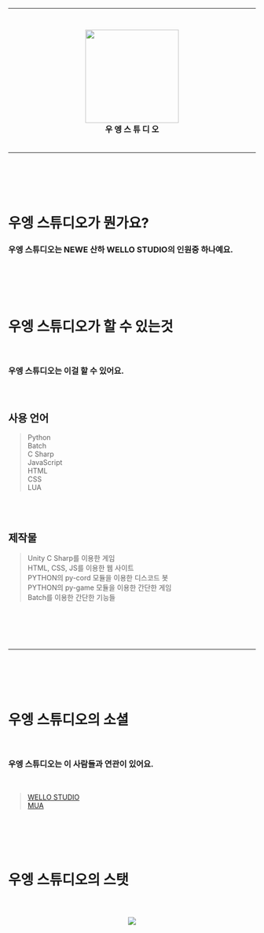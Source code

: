 <br><br><br><br>

----

<h3 align="center">
  <br>
  <img src="https://cdn.discordapp.com/attachments/964724308821819446/996703527491600394/138_20220713180353.png" alt="" width="190" height="auto">
  <br><b>우 엥 스 튜 디 오</b><br><br>
</h3>

----

<br><br><br><br>

<h1>우엥 스튜디오가 뭔가요?</h1>
<h3>우엥 스튜디오는 NEWE 산하 WELLO STUDIO의 인원중 하나예요.<br></h3>

<br><br><br><br>

<h1>우엥 스튜디오가 할 수 있는것</h1><br>
<h3>우엥 스튜디오는 이걸 할 수 있어요.<br><br><br></h3>

<h2>사용 언어</h2>

> Python<br>
> Batch<br>
> C Sharp<br>
> JavaScript<br>
> HTML<br>
> CSS<br>
> LUA<br>

<br><br>

<h2>제작물</h2>

> Unity C Sharp를 이용한 게임<br>
> HTML, CSS, JS를 이용한 웹 사이트<br>
> PYTHON의 py-cord 모듈을 이용한 디스코드 봇<br>
> PYTHON의 py-game 모듈을 이용한 간단한 게임<br>
> Batch를 이용한 간단한 기능들

<br><br><br><br>

----

<br><br><br><br>

<h1>우엥 스튜디오의 소셜</h1><br>
<h3>우엥 스튜디오는 이 사람들과 연관이 있어요.</h3>
<br>

> <a href="https://github.com/wello-studios">WELLO STUDIO</a>
> <br>
> <a href="https://github.com/mua1048">MUA</a>

<br><br><br><br>

<h1>우엥 스튜디오의 스탯</h1><br>
<h3 align="center"><img src="https://github-readme-stats.vercel.app/api?username=Ueng123&title_color=151515&bg_color=efefef&text_color=151515&locale=kr&hide_border=true&show_icons=true&icon_color=000000&custom_title=우엥 스튜디오 STATS"></h3>

<br><br><br><br>
